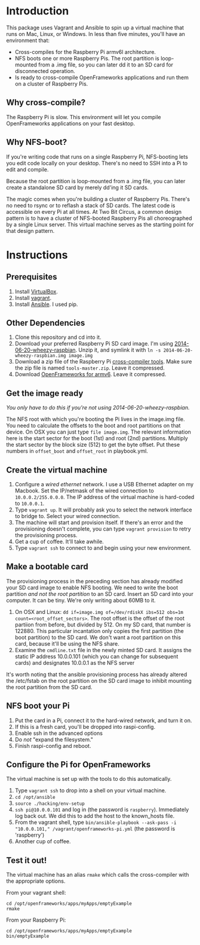 # Introduction

This package uses Vagrant and Ansible to spin up a virtual machine that runs on Mac, Linux, or Windows.  In less than five minutes, you'll have an environment that:

- Cross-compiles for the Raspberry Pi armv6l architecture.
- NFS boots one or more Raspberry Pis.  The root partition is loop-mounted from a .img file, so you can later dd it to an SD card for disconnected operation.
- Is ready to cross-compile OpenFrameworks applications and run them on a cluster of Raspberry Pis.

## Why cross-compile?

The Raspberry Pi is slow.  This environment will let you compile OpenFrameworks applications on your fast desktop.

## Why NFS-boot?

If you're writing code that runs on a single Raspberry Pi, NFS-booting lets you edit code locally on your desktop.  There's no need to SSH into a Pi to edit and compile.

Because the root partition is loop-mounted from a .img file, you can later create a standalone SD card by merely dd'ing it SD cards.

The magic comes when you're building a cluster of Raspberry Pis.  There's no need to rsync or to reflash a stack of SD cards.  The latest code is accessible on every Pi at all times.  At Two Bit Circus, a common design pattern is to have a cluster of NFS-booted Raspberry Pis all choreographed by a single Linux server.  This virtual machine serves as the starting point for that design pattern.

# Instructions

## Prerequisites

1. Install [VirtualBox](https://www.virtualbox.org/).
1. Install [vagrant](http://www.vagrantup.com/).
1. Install [Ansible](http://ansible.com).  I used pip.

## Other Dependencies

1. Clone this repository and cd into it.
1. Download your preferred Raspberry Pi SD card image.  I'm using [2014-06-20-wheezy-raspbian](http://downloads.raspberrypi.org/raspbian_latest).  Unzip it, and symlink it with `ln -s 2014-06-20-wheezy-raspbian.img image.img`
1. Download a zip file of the Raspberry Pi [cross-compiler tools](https://github.com/raspberrypi/tools/archive/master.zip).  Make sure the zip file is named `tools-master.zip`.  Leave it compressed.
1. Download [OpenFrameworks for armv6](http://www.openframeworks.cc/versions/v0.8.1/of_v0.8.1_linuxarmv6l_release.tar.gz).  Leave it compressed.

## Get the image ready
_You only have to do this if you're not using 2014-06-20-wheezy-raspbian._

The NFS root with which you're booting the Pi lives in the image.img file.  You need to calculate the offsets to the boot and root partitions on that device.  On OSX you can just type `file image.img`.  The relevant information here is the start sector for the boot (1st) and root (2nd) partitions.  Multiply the start sector by the block size (512) to get the byte offset.  Put these numbers in `offset_boot` and `offset_root` in playbook.yml.

## Create the virtual machine

1. Configure a _wired ethernet_ network.  I use a USB Ethernet adapter on my Macbook.  Set the IP/netmask of the wired connection to `10.0.0.2/255.0.0.0`.  The IP address of the virtual machine is hard-coded to `10.0.0.1`.
1. Type `vagrant up`.  It will probably ask you to select the network interface to bridge to.  Select your wired connection.
1. The machine will start and provision itself.  If there's an error and the provisioning doesn't complete, you can type `vagrant provision` to retry the provisioning process.
1. Get a cup of coffee.  It'll take awhile.
1. Type `vagrant ssh` to connect to and begin using your new environment.

## Make a bootable card

The provisioning process in the preceding section has already modified your SD card image to enable NFS booting.  We need to write the boot partition _and not the root partition_ to an SD card.  Insert an SD card into your computer.  It can be tiny.  We're only writing about 60MB to it.

1. On OSX and Linux: `dd if=image.img of=/dev/rdiskX ibs=512 obs=1m count=<root_offset_sectors>`.  The root offset is the offset of the root partiion from before, but divided by 512.  On my SD card, that number is 122880.  This particular incantation only copies the first partition (the boot partition) to the SD card.  We don't want a root partition on this card, because it'll be using the NFS share.
1. Examine the `cmdline.txt` file in the newly minted SD card.  It assigns the static IP address 10.0.0.101 (which you can change for subsequent cards) and designates 10.0.0.1 as the NFS server

It's worth noting that the ansible provisioning process has already altered the /etc/fstab on the root partition on the SD card image to inhibit mounting the root partition from the SD card.

## NFS boot your Pi

1. Put the card in a Pi, connect it to the hard-wired network, and turn it on.
1. If this is a fresh card, you'll be dropped into raspi-config.
  1. Enable ssh in the advanced options
  1. Do _not_ "expand the filesystem."
1. Finish raspi-config and reboot.

## Configure the Pi for OpenFrameworks

The virtual machine is set up with the tools to do this automatically. 

1. Type `vagrant ssh` to drop into a shell on your virtual machine.
1. `cd /opt/ansible`
1. `source ./hacking/env-setup`
1. `ssh pi@10.0.0.101` and log in (the password is `raspberry`).  Immediately log back out. We did this to add the host to the known_hosts file.
1. From the vagrant shell, type `bin/ansible-playbook --ask-pass -i "10.0.0.101," /vagrant/openframeworks-pi.yml` (the password is 'raspberry')  
1. Another cup of coffee.

## Test it out!

The virtual machine has an alias `rmake` which calls the cross-compiler with the appropriate options.

From your vagrant shell:

    cd /opt/openframeworks/apps/myApps/emptyExample
    rmake

From your Raspberry Pi:

    cd /opt/openframeworks/apps/myApps/emptyExample
    bin/emptyExample










